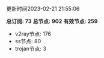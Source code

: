 更新时间2023-02-21 21:55:06

**总订阅: 73**
**总节点: 902**
**有效节点: 259**
- v2ray节点: 176
- ss节点: 80
- trojan节点: 3
